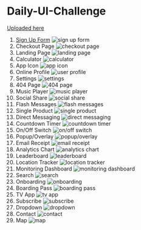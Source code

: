 # Daily-UI-Challenge
[Uploaded here](https://www.behance.net/lemidev889c)

1. [Sign Up Form](https://l-emi.github.io/signup-form)
![sign up form](http://i.imgur.com/saqq9Ip.png)
2. Checkout Page
![checkout page](http://i.imgur.com/YWx5aHS.png)
3. Landing Page
![landing page](http://i.imgur.com/NCbvCO6.jpg)
4. Calculator
![calculator](http://i.imgur.com/6S6Hxew.png)
5. App Icon
![app icon](http://i.imgur.com/zPksXZy.png)
6. Online Profile
![user profile](http://i.imgur.com/3p7pd28.jpg)
7. Settings
![settings](https://mir-cdn.behance.net/v1/rendition/project_modules/max_3840/617a3e54490137.595d674ae994e.png)
8. 404 Page
![404 page](https://mir-cdn.behance.net/v1/rendition/project_modules/max_3840/daad8a54523183.595ea181554a8.png)
9. Music Player
![music player](https://mir-cdn.behance.net/v1/rendition/project_modules/max_3840/2de1f154555501.595fef805435c.png)
10. Social Share
![social share](https://mir-cdn.behance.net/v1/rendition/project_modules/max_3840/f29bfd54625697.59638e88db6f9.png)
11. Flash Messages
![flash messages](https://mir-cdn.behance.net/v1/rendition/project_modules/max_3840/c32d6f54663717.5964d22fd5589.png)
12. Single Product
![single product](https://mir-cdn.behance.net/v1/rendition/project_modules/max_3840/6d53b154711345.59665f6cb7417.png)
13. Direct Messaging
![direct messaging](https://mir-cdn.behance.net/v1/rendition/project_modules/max_3840/301a5b54739285.59676f8e50739.png)
14. Countdown Timer
![countdown timer](https://mir-cdn.behance.net/v1/rendition/project_modules/max_3840/bc92aa54784573.59691e09edf0e.png)
15. On/Off Switch
![on/off switch](https://mir-s3-cdn-cf.behance.net/project_modules/max_3840/02fffd54841871.596c622da8bb2.png)
16. Popup/Overlay
![popup/overlay](https://mir-s3-cdn-cf.behance.net/project_modules/max_3840/46c57154888223.596e01cc4790f.png)
17. Email Receipt
![email receipt](https://mir-s3-cdn-cf.behance.net/project_modules/max_3840/d1eac654923463.596f3f009bb6c.png)
18. Analytics Chart
![analytics chart](https://mir-s3-cdn-cf.behance.net/project_modules/max_3840/d4b31a54976459.59711132d8042.png)
19. Leaderboard
![leaderboard](https://mir-s3-cdn-cf.behance.net/project_modules/max_3840/b1869155003267.59722dfea5edb.png)
20. Location Tracker
![location tracker](https://mir-s3-cdn-cf.behance.net/project_modules/fs/94beee55090783.59765f7b54e7a.png)
21. Monitoring Dashboard
![monitoring dashboard](https://mir-s3-cdn-cf.behance.net/project_modules/fs/66940755122657.5977866296116.png)
22. Search
![search](https://mir-s3-cdn-cf.behance.net/project_modules/fs/47c32055161171.5978e234bc765.png)
23. Onboarding
![onboarding](https://mir-s3-cdn-cf.behance.net/project_modules/fs/97e41f55196599.597a3273c67b1.png)
24. Boarding Pass
![boarding pass](https://mir-s3-cdn-cf.behance.net/project_modules/fs/7a785e55233837.597ba798a870e.png)
25. TV App
![tv app](https://mir-s3-cdn-cf.behance.net/project_modules/max_3840/3667ca55312677.597f93805143c.png)
26. Subscribe
![subscribe](https://mir-s3-cdn-cf.behance.net/project_modules/max_3840/20852055352139.5980eac383cc4.png)
27. Dropdown
![dropdown](https://mir-s3-cdn-cf.behance.net/project_modules/max_3840/1ec5fe55388903.59822a3ac41d2.png)
28. Contact
![contact](https://mir-s3-cdn-cf.behance.net/project_modules/max_3840/a4b98955425663.5983778ae13ce.png)
29. Map
![map](https://mir-s3-cdn-cf.behance.net/project_modules/max_3840/acddfb55472603.5985b532bc2be.png)
